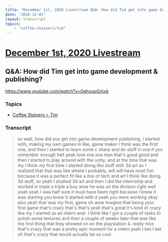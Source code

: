 ```yaml
---
title: "December 1st, 2020 Livestream Q&A: How did Tim get into game development & publishing?"
date: "2020-12-01"
layout: transcript
topics:
    - "coffee-stainers/tim"
---
```

# [December 1st, 2020 Livestream](../2020-12-01.md)
## Q&A: How did Tim get into game development & publishing?
https://www.youtube.com/watch?v=GehxupGrkxk

### Topics
* [Coffee Stainers > Tim](../topics/coffee-stainers/tim.md)

### Transcript

> so wait, how did you get into game development publishing, I started with, making my own games in like, game maker I think was the first one, and then I started to learn some c sharp and do stuff in xna if you remember enough hell yeah love xna xna man that's good good and then I started to play around with the unity, and at the time that was my I think my first time I started doing like stuff with 3d art so I realized that that was like where I probably, will will have most fun because it was a perfect fit like a mix of tech and art I think like doing 3d stuff, so yeah I studied 3d art and then I did the internship and worked in triple a triple a boy wow he was on the division right well yeah yeah I was half sure it must have been right because I knew it was starting you knew it started with d yeah you were working okay also yeah that was my first, game oh wow imagine that being your first game that's crazy that's that's yeah that's great it's kind of crazy like my I started as an intern and- I think like I got a couple of tasks to polish some textures and then a couple of weeks later that was like the first thing that they showed on on the playstation 4. really nice that's crazy that was a pretty epic moment for a intern yeah I bet I bet oh that's crazy that would actually be so cool
